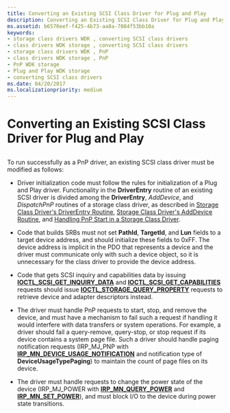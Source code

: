 ```yaml
---
title: Converting an Existing SCSI Class Driver for Plug and Play
description: Converting an Existing SCSI Class Driver for Plug and Play
ms.assetid: b6570eef-f425-4b73-aa8a-7084f53bb10a
keywords:
- storage class drivers WDK , converting SCSI class drivers
- class drivers WDK storage , converting SCSI class drivers
- storage class drivers WDK , PnP
- class drivers WDK storage , PnP
- PnP WDK storage
- Plug and Play WDK storage
- converting SCSI class drivers
ms.date: 04/20/2017
ms.localizationpriority: medium
---
```


# Converting an Existing SCSI Class Driver for Plug and Play


## <span id="ddk_converting_an_existing_scsi_class_driver_for_plug_and_play_kg"></span><span id="DDK_CONVERTING_AN_EXISTING_SCSI_CLASS_DRIVER_FOR_PLUG_AND_PLAY_KG"></span>


To run successfully as a PnP driver, an existing SCSI class driver must be modified as follows:

-   Driver initialization code must follow the rules for initialization of a Plug and Play driver. Functionality in the **DriverEntry** routine of an existing SCSI driver is divided among the **DriverEntry**, *AddDevice*, and *DispatchPnP* routines of a storage class driver, as described in [Storage Class Driver's DriverEntry Routine](storage-class-driver-s-driverentry-routine.md), [Storage Class Driver's AddDevice Routine](storage-class-driver-s-adddevice-routine.md), and [Handling PnP Start in a Storage Class Driver](handling-pnp-start-in-a-storage-class-driver.md).

-   Code that builds SRBs must not set **PathId**, **TargetId**, and **Lun** fields to a target device address, and should initialize these fields to 0xFF. The device address is implicit in the PDO that represents a device and the driver must communicate only with such a device object, so it is unnecessary for the class driver to provide the device address.

-   Code that gets SCSI inquiry and capabilities data by issuing [**IOCTL\_SCSI\_GET\_INQUIRY\_DATA**](/windows-hardware/drivers/ddi/ntddscsi/ni-ntddscsi-ioctl_scsi_get_inquiry_data) and [**IOCTL\_SCSI\_GET\_CAPABILITIES**](/windows-hardware/drivers/ddi/ntddscsi/ni-ntddscsi-ioctl_scsi_get_capabilities) requests should issue [**IOCTL\_STORAGE\_QUERY\_PROPERTY**](/windows-hardware/drivers/ddi/ntddstor/ni-ntddstor-ioctl_storage_query_property) requests to retrieve device and adapter descriptors instead.

-   The driver must handle PnP requests to start, stop, and remove the device, and must have a mechanism to fail such a request if handling it would interfere with data transfers or system operations. For example, a driver should fail a query-remove, query-stop, or stop request if its device contains a system page file. Such a driver should handle paging notification requests (IRP\_MJ\_PNP with [**IRP\_MN\_DEVICE\_USAGE\_NOTIFICATION**](../kernel/irp-mn-device-usage-notification.md) and notification type of **DeviceUsageTypePaging**) to maintain the count of page files on its device.

-   The driver must handle requests to change the power state of the device (IRP\_MJ\_POWER with [**IRP\_MN\_QUERY\_POWER**](../kernel/irp-mn-query-power.md) and [**IRP\_MN\_SET\_POWER**](../kernel/irp-mn-set-power.md)), and must block I/O to the device during power state transitions.

 

